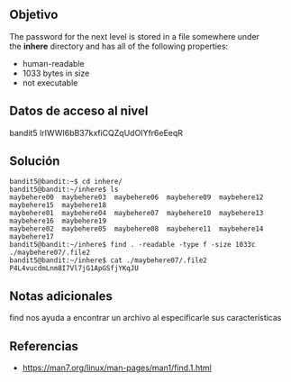 ## Objetivo
The password for the next level is stored in a file somewhere under the **inhere** directory and has all of the following properties:

- human-readable
- 1033 bytes in size
- not executable
## Datos de acceso al nivel
bandit5
lrIWWI6bB37kxfiCQZqUdOIYfr6eEeqR
## Solución
```
bandit5@bandit:~$ cd inhere/
bandit5@bandit:~/inhere$ ls
maybehere00  maybehere03  maybehere06  maybehere09  maybehere12  maybehere15  maybehere18
maybehere01  maybehere04  maybehere07  maybehere10  maybehere13  maybehere16  maybehere19
maybehere02  maybehere05  maybehere08  maybehere11  maybehere14  maybehere17
bandit5@bandit:~/inhere$ find . -readable -type f -size 1033c
./maybehere07/.file2
bandit5@bandit:~/inhere$ cat ./maybehere07/.file2
P4L4vucdmLnm8I7Vl7jG1ApGSfjYKqJU
```
## Notas adicionales
find nos ayuda a encontrar un archivo al especificarle sus características
## Referencias
- https://man7.org/linux/man-pages/man1/find.1.html